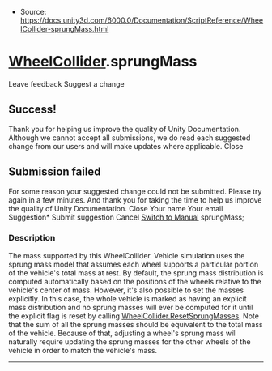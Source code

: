 * Source: https://docs.unity3d.com/6000.0/Documentation/ScriptReference/WheelCollider-sprungMass.html

#  [WheelCollider](https://docs.unity3d.com/6000.0/Documentation/ScriptReference/WheelCollider.html).sprungMass
Leave feedback
Suggest a change
## Success!
Thank you for helping us improve the quality of Unity Documentation. Although we cannot accept all submissions, we do read each suggested change from our users and will make updates where applicable.
Close
## Submission failed
For some reason your suggested change could not be submitted. Please <a>try again</a> in a few minutes. And thank you for taking the time to help us improve the quality of Unity Documentation.
Close
Your name Your email Suggestion* Submit suggestion
Cancel
[Switch to Manual](https://docs.unity3d.com/6000.0/Documentation/Manual/class-WheelCollider.html "Go to WheelCollider Component in the Manual")
sprungMass; 
### Description
The mass supported by this WheelCollider.
Vehicle simulation uses the sprung mass model that assumes each wheel supports a particular portion of the vehicle's total mass at rest. By default, the sprung mass distribution is computed automatically based on the positions of the wheels relative to the vehicle's center of mass. However, it's also possible to set the masses explicitly. In this case, the whole vehicle is marked as having an explicit mass distribution and no sprung masses will ever be computed for it until the explicit flag is reset by calling [WheelCollider.ResetSprungMasses](https://docs.unity3d.com/6000.0/Documentation/ScriptReference/WheelCollider.ResetSprungMasses.html). Note that the sum of all the sprung masses should be equivalent to the total mass of the vehicle. Because of that, adjusting a wheel's sprung mass will naturally require updating the sprung masses for the other wheels of the vehicle in order to match the vehicle's mass.
* * *
